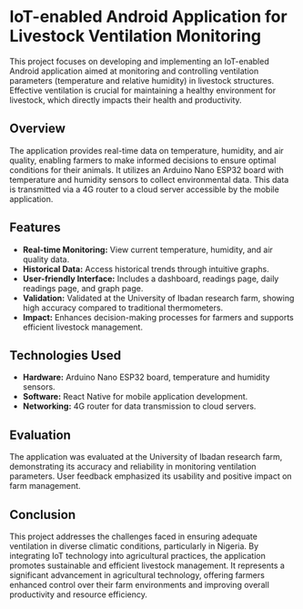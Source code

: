 # IoT-enabled Android Application for Livestock Ventilation Monitoring

This project focuses on developing and implementing an IoT-enabled Android application aimed at monitoring and controlling ventilation parameters (temperature and relative humidity) in livestock structures. Effective ventilation is crucial for maintaining a healthy environment for livestock, which directly impacts their health and productivity.

## Overview

The application provides real-time data on temperature, humidity, and air quality, enabling farmers to make informed decisions to ensure optimal conditions for their animals. It utilizes an Arduino Nano ESP32 board with temperature and humidity sensors to collect environmental data. This data is transmitted via a 4G router to a cloud server accessible by the mobile application.

## Features

- **Real-time Monitoring:** View current temperature, humidity, and air quality data.
- **Historical Data:** Access historical trends through intuitive graphs.
- **User-friendly Interface:** Includes a dashboard, readings page, daily readings page, and graph page.
- **Validation:** Validated at the University of Ibadan research farm, showing high accuracy compared to traditional thermometers.
- **Impact:** Enhances decision-making processes for farmers and supports efficient livestock management.

## Technologies Used

- **Hardware:** Arduino Nano ESP32 board, temperature and humidity sensors.
- **Software:** React Native for mobile application development.
- **Networking:** 4G router for data transmission to cloud servers.

## Evaluation

The application was evaluated at the University of Ibadan research farm, demonstrating its accuracy and reliability in monitoring ventilation parameters. User feedback emphasized its usability and positive impact on farm management.

## Conclusion

This project addresses the challenges faced in ensuring adequate ventilation in diverse climatic conditions, particularly in Nigeria. By integrating IoT technology into agricultural practices, the application promotes sustainable and efficient livestock management. It represents a significant advancement in agricultural technology, offering farmers enhanced control over their farm environments and improving overall productivity and resource efficiency.
